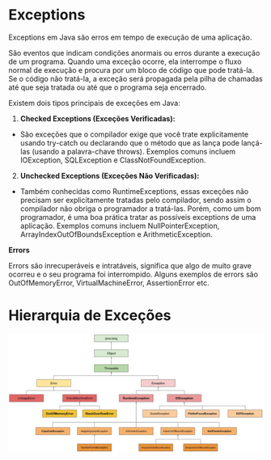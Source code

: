 # Exceptions

Exceptions em Java são erros em tempo de execução de uma aplicação.

São eventos que indicam condições anormais ou erros durante a execução de um programa. Quando uma exceção ocorre, ela interrompe o fluxo normal de execução e procura por um bloco de código que pode tratá-la. Se o código não tratá-la, a exceção será propagada pela pilha de chamadas até que seja tratada ou até que o programa seja encerrado.

Existem dois tipos principais de exceções em Java:

1. **Checked Exceptions (Exceções Verificadas):**

* São exceções que o compilador exige que você trate explicitamente usando try-catch ou declarando que o método que as lança pode lançá-las (usando a palavra-chave throws).
Exemplos comuns incluem IOException, SQLException e ClassNotFoundException.

2. **Unchecked Exceptions (Exceções Não Verificadas):**

* Também conhecidas como RuntimeExceptions, essas exceções não precisam ser explicitamente tratadas pelo compilador, sendo assim o compilador não obriga o programador a tratá-las. Porém, como um bom programador, é uma boa prática tratar as possíveis exceptions de uma aplicação. Exemplos comuns incluem NullPointerException, ArrayIndexOutOfBoundsException e ArithmeticException.

**Errors** 

Errors são inrecuperáveis e intratáveis, significa que algo de muito grave ocorreu e o seu programa foi interrompido. Alguns exemplos de errors são OutOfMemoryError, VirtualMachineError, AssertionError etc.

# Hierarquia de Exceções

![](images/exceptions-hierarchy.png)